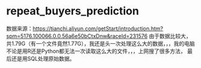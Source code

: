 # repeat_buyers_prediction
数据来源：https://tianchi.aliyun.com/getStart/introduction.htm?spm=5176.100066.0.0.56a6e50bCtxDnw&raceId=231576
由于数据比较大，共1.79G（有一个文件竟然1.77G），我还是头一次处理这么大的数据，，，我的电脑不论是用R还是Python都无法一次读取这么大的文件，，，上网搜了很多方法，
最后还是用SQL处理原始数据。
